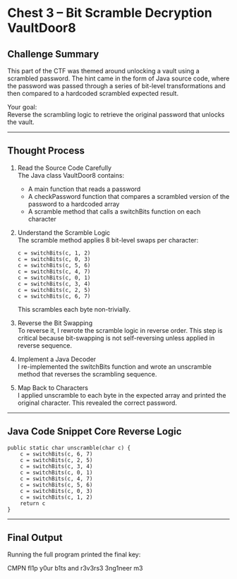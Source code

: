 
# Chest 3 – Bit Scramble Decryption VaultDoor8

## Challenge Summary

This part of the CTF was themed around unlocking a vault using a scrambled password. The hint came in the form of Java source code, where the password was passed through a series of bit-level transformations and then compared to a hardcoded scrambled expected result.

Your goal:  
Reverse the scrambling logic to retrieve the original password that unlocks the vault.

---

## Thought Process

1. Read the Source Code Carefully  
   The Java class VaultDoor8 contains:
   - A main function that reads a password
   - A checkPassword function that compares a scrambled version of the password to a hardcoded array
   - A scramble method that calls a switchBits function on each character

2. Understand the Scramble Logic  
   The scramble method applies 8 bit-level swaps per character:

   ```
   c = switchBits(c, 1, 2)
   c = switchBits(c, 0, 3)
   c = switchBits(c, 5, 6)
   c = switchBits(c, 4, 7)
   c = switchBits(c, 0, 1)
   c = switchBits(c, 3, 4)
   c = switchBits(c, 2, 5)
   c = switchBits(c, 6, 7)
   ```

   This scrambles each byte non-trivially.

3. Reverse the Bit Swapping  
   To reverse it, I rewrote the scramble logic in reverse order. This step is critical because bit-swapping is not self-reversing unless applied in reverse sequence.

4. Implement a Java Decoder  
   I re-implemented the switchBits function and wrote an unscramble method that reverses the scrambling sequence.

5. Map Back to Characters  
   I applied unscramble to each byte in the expected array and printed the original character. This revealed the correct password.

---

## Java Code Snippet Core Reverse Logic

```
public static char unscramble(char c) {
    c = switchBits(c, 6, 7)
    c = switchBits(c, 2, 5)
    c = switchBits(c, 3, 4)
    c = switchBits(c, 0, 1)
    c = switchBits(c, 4, 7)
    c = switchBits(c, 5, 6)
    c = switchBits(c, 0, 3)
    c = switchBits(c, 1, 2)
    return c
}
```

---

## Final Output

Running the full program printed the final key:

CMPN fl1p y0ur b1ts and r3v3rs3 3ng1neer m3